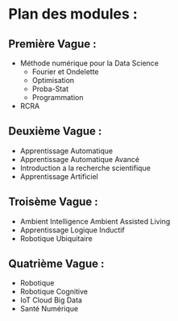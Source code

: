 # Plan des modules :
## Première Vague :
- Méthode numérique pour la Data Science
  * Fourier et Ondelette
  * Optimisation
  * Proba-Stat
  * Programmation
- RCRA

## Deuxième Vague : 
- Apprentissage Automatique
- Apprentissage Automatique Avancé
- Introduction a la recherche scientifique
- Apprentissage Artificiel

## Troisème Vague :
- Ambient Intelligence Ambient Assisted Living
- Apprentissage Logique Inductif
- Robotique Ubiquitaire

## Quatrième Vague :
- Robotique
- Robotique Cognitive
- IoT Cloud Big Data
- Santé Numérique
